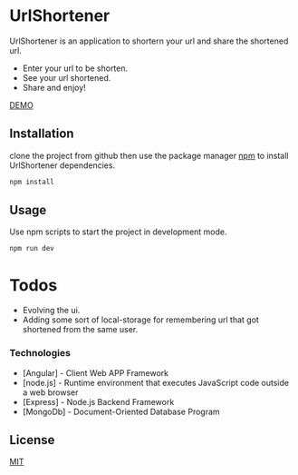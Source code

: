 # UrlShortener

UrlShortener is an application to shortern your url and share the shortened url.

  - Enter your url to be shorten.
  - See your url shortened.
  - Share and enjoy!
 
[DEMO](http://urlshortener.mathieulussier.ca/)

## Installation

clone the project from github then use the package manager [npm](https://www.npmjs.com/) to install UrlShortener dependencies.

```bash
npm install
```

## Usage

Use npm scripts to start the project in development mode.

```bash
npm run dev
```

# Todos

  - Evolving the ui.
  - Adding some sort of local-storage for remembering url that got shortened from the same user.

### Technologies

* [Angular] - Client Web APP Framework
* [node.js] - Runtime environment that executes JavaScript code outside a web browser
* [Express] - Node.js Backend Framework
* [MongoDb] - Document-Oriented Database Program

## License
[MIT](https://choosealicense.com/licenses/mit/)

